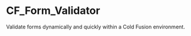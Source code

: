 CF_Form_Validator
=================

Validate forms dynamically and quickly within a Cold Fusion environment. 
